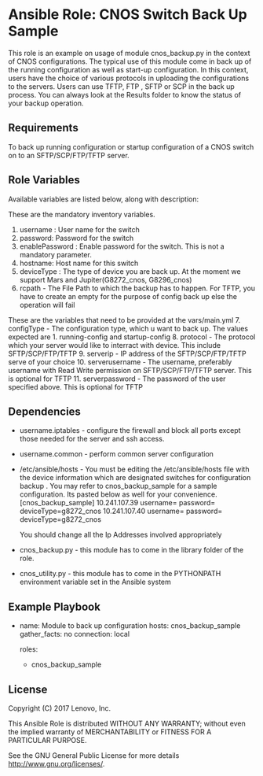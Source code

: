# Ansible Role: CNOS Switch Back Up Sample

This role is an example on usage of module cnos_backup.py in the context of CNOS configurations. The typical use of this module come in back up of the running configuration as well as start-up configuration. In this context, users have the choice of various protocols in uploading the configurations to the servers. Users can use TFTP, FTP , SFTP or SCP in the back up process. You can always look at the Results folder to know the status of your backup operation.

## Requirements

To back up running configuration or startup configuration of a CNOS switch on to an SFTP/SCP/FTP/TFTP server.

## Role Variables

Available variables are listed below, along with description:

These are the mandatory inventory variables. 
1. username : User name for the switch
2. password: Password for the switch
3. enablePassword : Enable password for the switch. This is not a mandatory parameter.
4. hostname: Host name for this switch
5. deviceType : The type of device you are back up. At the moment we support Mars and Jupiter(G8272_cnos, G8296_cnos)
6. rcpath - The File Path to which the backup has to happen. For TFTP, you have to create an empty for the purpose of config back up else the operation will fail

These are the variables that need to be provided at the vars/main.yml
7. configType - The configuration type, which u want to back up. 
                The values expected are 1. running-config and startup-config
8. protocol - The protocol which your server would like to interract with device. This include SFTP/SCP/FTP/TFTP
9. serverip - IP address of the SFTP/SCP/FTP/TFTP serve of your choice
10. serverusername - The username, preferably username with Read Write permission on  SFTP/SCP/FTP/TFTP server. This is optional for TFTP
11. serverpassword - The password of the user specified above. This is optional for TFTP

## Dependencies

- username.iptables - configure the firewall and block all ports except those needed for the server and ssh access.
- username.common - perform common server configuration
- /etc/ansible/hosts - You must be editing the /etc/ansible/hosts file with the device information which are designated switches for configuration backup . You may refer to cnos_backup_sample for a sample configuration. Its pasted below as well for your convenience.  
  [cnos_backup_sample]
  10.241.107.39   username=<username> password=<password> deviceType=g8272_cnos
  10.241.107.40   username=<username> password=<password> deviceType=g8272_cnos
  
  You should change all the Ip Addresses involved appropriately
  
 - cnos_backup.py - this module has to come in the library folder of the role.
 - cnos_utility.py - this module has to come in the PYTHONPATH environment variable set in the Ansible system 


## Example Playbook

- name: Module to back up configuration
   hosts: cnos_backup_sample
   gather_facts: no
   connection: local

   roles:
    - cnos_backup_sample

## License
 
Copyright (C) 2017 Lenovo, Inc.

This Ansible Role is distributed WITHOUT ANY WARRANTY; without even the implied 
warranty of MERCHANTABILITY or FITNESS FOR A PARTICULAR PURPOSE.  

See the GNU General Public License for more details <http://www.gnu.org/licenses/>.
